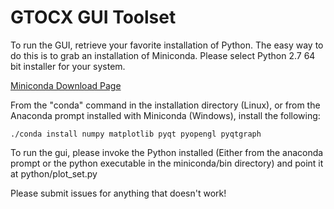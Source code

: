 # GTOCX GUI Toolset

To run the GUI, retrieve your favorite installation of Python. 
The easy way to do this is to grab an installation of Miniconda. 
Please select Python 2.7 64 bit installer for your system.

[Miniconda Download Page](https://docs.conda.io/en/latest/miniconda.html)

From the "conda" command in the installation directory (Linux), or from the 
Anaconda prompt installed with Miniconda (Windows), install the following:

`
./conda install numpy matplotlib pyqt pyopengl pyqtgraph
`

To run the gui, please invoke the Python installed (Either from the anaconda 
prompt or the python executable in the miniconda/bin directory) and point it at
python/plot_set.py


Please submit issues for anything that doesn't work!

